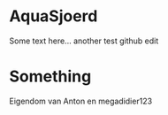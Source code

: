 # AquaSjoerd
Some text here...
another test 
github edit
# Something
Eigendom van Anton en megadidier123